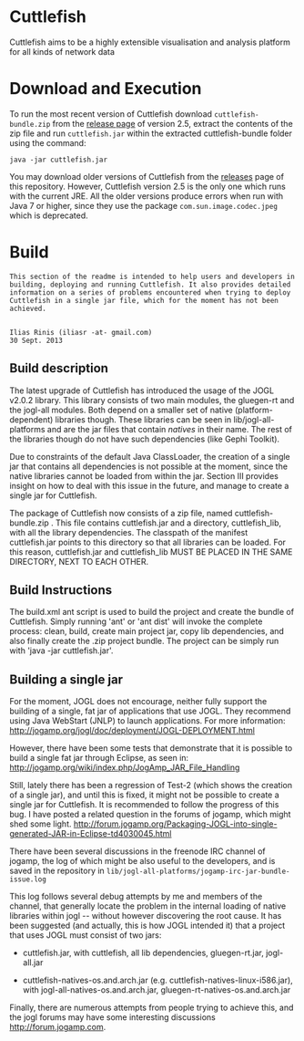 # Cuttlefish
Cuttlefish aims to be a highly extensible visualisation and analysis platform for all kinds of network data

# Download and Execution

To run the most recent version of Cuttlefish download `cuttlefish-bundle.zip` from the [release page](https://github.com/dev-cuttlefish/cuttlefish/releases/tag/v2.5-beta) of version 2.5, extract the contents of the zip file and run `cuttlefish.jar` within the extracted cuttlefish-bundle folder using the command:
```
java -jar cuttlefish.jar
```
You may download older versions of Cuttlefish from the [releases](https://github.com/dev-cuttlefish/cuttlefish/releases) page of this repository. However, Cuttlefish version 2.5 is the only one which runs with the current JRE. All the older versions produce errors when run with Java 7 or higher, since they use the package `com.sun.image.codec.jpeg` which is deprecated.



# Build
    
    This section of the readme is intended to help users and developers in 
    building, deploying and running Cuttlefish. It also provides detailed 
    information on a series of problems encountered when trying to deploy 
    Cuttlefish in a single jar file, which for the moment has not been 
    achieved.
    
    
    Ilias Rinis (iliasr -at- gmail.com)
    30 Sept. 2013

## Build description

The latest upgrade of Cuttlefish has introduced the usage of the JOGL v2.0.2
library. This library consists of two main modules, the gluegen-rt and the 
jogl-all modules. Both depend on a smaller set of native (platform-dependent)
libraries though. These libraries can be seen in lib/jogl-all-platforms and are
the jar files that contain *natives* in their name. The rest of the libraries
though do not have such dependencies (like Gephi Toolkit).

Due to constraints of the default Java ClassLoader, the creation of a single
jar that contains all dependencies is not possible at the moment, since the
native libraries cannot be loaded from within the jar. Section III provides
insight on how to deal with this issue in the future, and manage to create a
single jar for Cuttlefish.

The package of Cuttlefish now consists of a zip file, named 
cuttlefish-bundle.zip . This file contains cuttlefish.jar and a directory,
cuttlefish_lib, with all the library dependencies. The classpath of the
manifest cuttlefish.jar points to this directory so that all libraries can be
loaded. For this reason, cuttlefish.jar and cuttlefish_lib MUST BE PLACED IN
THE SAME DIRECTORY, NEXT TO EACH OTHER.


## Build Instructions
    
The build.xml ant script is used to build the project and create the bundle
of Cuttlefish. Simply running 'ant' or 'ant dist' will invoke the complete
process: clean, build, create main project jar, copy lib dependencies, and also
finally create the .zip project bundle. The project can be simply run with
'java -jar cuttlefish.jar'.

    
## Building a single jar
    
For the moment, JOGL does not encourage, neither fully support the building of
a single, fat jar of applications that use JOGL. They recommend using Java
WebStart (JNLP) to launch applications. For more information:
http://jogamp.org/jogl/doc/deployment/JOGL-DEPLOYMENT.html

However, there have been some tests that demonstrate that it is possible to
build a single fat jar through Eclipse, as seen in:
http://jogamp.org/wiki/index.php/JogAmp_JAR_File_Handling


Still, lately there has been a regression of Test-2 (which shows the creation
of a single jar), and until this is fixed, it might not be possible to create
a single jar for Cuttlefish. It is recommended to follow the progress of this
bug. I have posted a related question in the forums of jogamp, which might shed 
some light.
http://forum.jogamp.org/Packaging-JOGL-into-single-generated-JAR-in-Eclipse-td4030045.html

There have been several discussions in the freenode IRC channel of jogamp, the
log of which might be also useful to the developers, and is saved in the
repository in `lib/jogl-all-platforms/jogamp-irc-jar-bundle-issue.log`

This log follows several debug attempts by me and members of the channel, that
generally locate the problem in the internal loading of native libraries within
jogl -- without however discovering the root cause. It has been suggested 
(and actually, this is how JOGL intended it) that a project that uses JOGL must
consist of two jars:

* cuttlefish.jar, with cuttlefish, all lib dependencies, gluegen-rt.jar, jogl-all.jar

* cuttlefish-natives-os.and.arch.jar (e.g. cuttlefish-natives-linux-i586.jar), 
with jogl-all-natives-os.and.arch.jar, gluegen-rt-natives-os.and.arch.jar


Finally, there are numerous attempts from people trying to achieve this, and 
the jogl forums may have some interesting discussions http://forum.jogamp.com.

